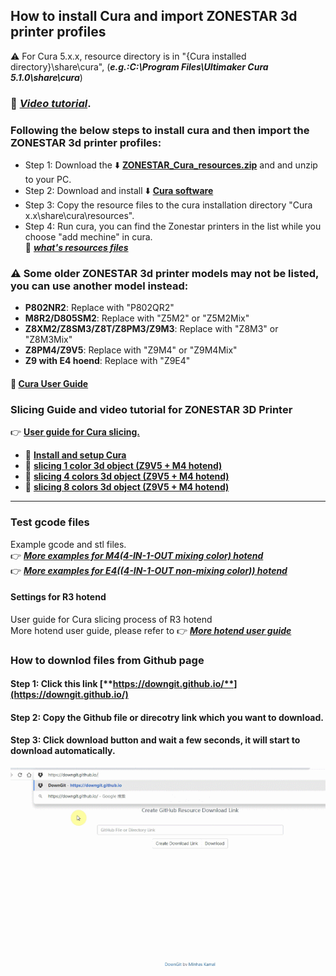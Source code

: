 ## How to install Cura and import ZONESTAR 3d printer profiles
:warning: For Cura 5.x.x, resource directory is in "{Cura installed directory}\share\cura", (***e.g.:C:\Program Files\Ultimaker Cura 5.1.0\share\cura***)    
### :movie_camera: [***Video tutorial***](https://youtu.be/h2GynyUo7wQ).    
### Following the below steps to install cura and then import the ZONESTAR 3d printer profiles:  
- Step 1:  Download the :arrow_down: [**ZONESTAR_Cura_resources.zip**](./ZONESTAR_Cura_resources.zip) and and unzip to your PC. 
- Step 2:  Download and install :arrow_down: [**Cura software**](https://github.com/Ultimaker/Cura/releases)
- Step 3:  Copy the resource files to the cura installation directory "Cura x.x\share\cura\resources".  
- Step 4: Run cura, you can find the Zonestar printers in the list while you choose "add mechine" in cura.        
:green_book: [***what's resources files***](https://github.com/Ultimaker/Cura/wiki/Definition-Files-Explained)  
### :warning: Some older ZONESTAR 3d printer models may not be listed, you can use another model instead:           
- **P802NR2**:  Replace with "P802QR2"  
- **M8R2/D805SM2**: Replace with "Z5M2" or "Z5M2Mix"     
- **Z8XM2/Z8SM3/Z8T/Z8PM3/Z9M3**: Replace with "Z8M3" or "Z8M3Mix"     
- **Z8PM4/Z9V5**: Replace with "Z9M4" or "Z9M4Mix"      
- **Z9 with E4 hoend**: Replace with "Z9E4"    
#### :book: [Cura User Guide](https://support.ultimaker.com/hc/en-us/categories/360002327600-Software)    

### Slicing Guide and video tutorial for ZONESTAR 3D Printer
:point_right: [**User guide for Cura slicing.**](./User%20Guide/Cura%20Slicing%20guide%20for%20Mixing%20Color%20Printer%20V2_1.pdf)
- :movie_camera: [**Install and setup Cura**](https://youtu.be/h2GynyUo7wQ)   
- :movie_camera: [**slicing 1 color 3d object (Z9V5 + M4 hotend)**](https://youtu.be/UDgjGRFrELc)   
- :movie_camera: [**slicing 4 colors 3d object (Z9V5 + M4 hotend)**](https://youtu.be/hP6Socp-Cz0)    
- :movie_camera: [**slicing 8 colors 3d object (Z9V5 + M4 hotend)**](https://youtu.be/qQ6UnTysqK0)  


------------
### Test gcode files
Example gcode and stl files.  
:point_right: [***More examples for M4(4-IN-1-OUT mixing color) hotend***](https://github.com/ZONESTAR3D/Upgrade-kit-guide/tree/main/HOTEND/M4%20%204-IN-1-OUT%20Mixing%20Color%20Hotend)  
:point_right: [***More examples for E4((4-IN-1-OUT non-mixing color)) hotend***](https://github.com/ZONESTAR3D/Upgrade-kit-guide/tree/main/HOTEND/E4%204-IN-1-OUT%20Non-Mixing%20Color%20Hotend)  
#### Settings for R3 hotend 
User guide for Cura slicing process of R3 hotend   
More hotend user guide, please refer to :point_right: [***More hotend user guide***](https://github.com/ZONESTAR3D/Upgrade-kit-guide/tree/main/HOTEND)  
### How to downlod files from Github page
#### Step 1: Click this link [**https://downgit.github.io/**](https://downgit.github.io/) 
#### Step 2: Copy the Github file or direcotry link which you want to download.
#### Step 3: Click download button and wait a few seconds, it will start to download automatically. 
![](https://github.com/ZONESTAR3D/Document-and-User-Guide/blob/master/download.gif)   